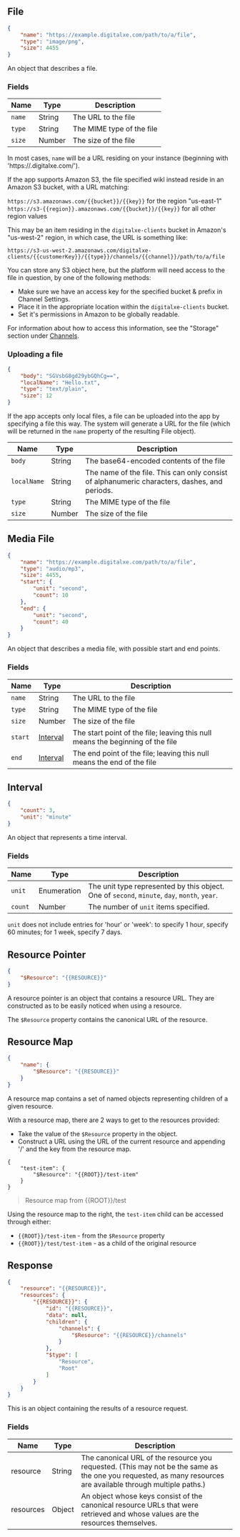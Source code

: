 ## File

```json
{
	"name": "https://example.digitalxe.com/path/to/a/file",
	"type": "image/png",
	"size": 4455
}
```

An object that describes a file.

### Fields

Name | Type | Description
---- | ---- | -----------
``name`` | String | The URL to the file
``type`` | String | The MIME type of the file
``size`` | Number | The size of the file

In most cases, ``name`` will be a URL residing on your instance (beginning with 'https://<your-customer-key>.digitalxe.com/'). 

If the app supports Amazon S3, the file specified wikl instead reside in an Amazon S3 bucket, with a URL matching:

``https://s3.amazonaws.com/{{bucket}}/{{key}}`` for the region "us-east-1"
``https://s3-{{region}}.amazonaws.com/{{bucket}}/{{key}}`` for all other region values

This may be an item residing in the ``digitalxe-clients`` bucket in Amazon's "us-west-2" region, in which case, the URL is something like:

``https://s3-us-west-2.amazonaws.com/digitalxe-clients/{{customerKey}}/{{type}}/channels/{{channel}}/path/to/a/file``

You can store any S3 object here, but the platform will need access to the file in question, by one of the following methods:

* Make sure we have an access key for the specified bucket & prefix in Channel Settings.
* Place it in the appropriate location within the ``digitalxe-clients`` bucket.
* Set it's permissions in Amazon to be globally readable.

For information about how to access this information, see the "Storage" section under [Channels](#channel-channelresource).

### Uploading a file

```json
{
	"body": "SGVsbG8gd29ybGQhCg==",
	"localName": "Hello.txt",
	"type": "text/plain",
	"size": 12
}
```

If the app accepts only local files, a file can be uploaded into the app by specifying a file this way. The system will generate a URL for the file (which
will be returned in the ``name`` property of the resulting File object).

Name | Type | Description
---- | ---- | -----------
``body`` | String | The base64-encoded contents of the file
``localName`` | String | The name of the file. This can only consist of alphanumeric characters, dashes, and periods.
``type`` | String | The MIME type of the file
``size`` | Number | The size of the file

## Media File

```json
{
	"name": "https://example.digitalxe.com/path/to/a/file",
	"type": "audio/mp3",
	"size": 4455,
	"start": {
		"unit": "second",
		"count": 10
	},
	"end": {
		"unit": "second",
		"count": 40
	}
}
```

An object that describes a media file, with possible start and end points.

### Fields

Name | Type | Description
---- | ---- | -----------
``name`` | String | The URL to the file
``type`` | String | The MIME type of the file
``size`` | Number | The size of the file
``start`` | [Interval](#interval) | The start point of the file; leaving this null means the beginning of the file
``end`` | [Interval](#interval) | The end point of the file; leaving this null means the end of the file

## Interval

```json
{
	"count": 3,
	"unit": "minute"
}
```

An object that represents a time interval.

### Fields

Name | Type | Description
---- | ---- | -----------
``unit`` | Enumeration | The unit type represented by this object. One of ``second``, ``minute``, ``day``, ``month``, ``year``.
``count`` | Number | The number of ``unit`` items specified.

``unit`` does not include entries for 'hour' or 'week': to specify 1 hour, specify 60 minutes; for 1 week, specify 7 days.

## Resource Pointer

```json
{
	"$Resource": "{{RESOURCE}}"
}
```

A resource pointer is an object that contains a resource URL. They are constructed as to be easily noticed when using a resource.

The ``$Resource`` property contains the canonical URL of the resource.

## Resource Map

```json
{
	"name": {
		"$Resource": "{{RESOURCE}}"
	}
}
```

A resource map contains a set of named objects representing children of a given resource.

With a resource map, there are 2 ways to get to the resources provided:

* Take the value of the ``$Resource`` property in the object.
* Construct a URL using the URL of the current resource and appending '/' and the key from the resource map.

```
{
	"test-item": {
		"$Resource": "{{ROOT}}/test-item"
	}
}
```

> Resource map from {{ROOT}}/test

Using the resource map to the right, the ``test-item`` child can be accessed through either:

* ``{{ROOT}}/test-item`` - from the ``$Resource`` property
* ``{{ROOT}}/test/test-item`` - as a child of the original resource

## Response

```json
{
	"resource": "{{RESOURCE}}",
	"resources": {
		"{{RESOURCE}}": {
			"id": "{{RESOURCE}}",
			"data": null,
			"children": {
				"channels": {
					"$Resource": "{{RESOURCE}}/channels"
				}
			},
			"$type": [
				"Resource",
				"Root"
			]
		}
	}
}
```

This is an object containing the results of a resource request.

### Fields

Name | Type | Description
---- | ---- | -----------
resource | String | The canonical URL of the resource you requested. (This may not be the same as the one you requested, as many resources are available through multiple paths.)
resources | Object | An object whose keys consist of the canonical resource URLs that were retrieved and whose values are the resources themselves.
